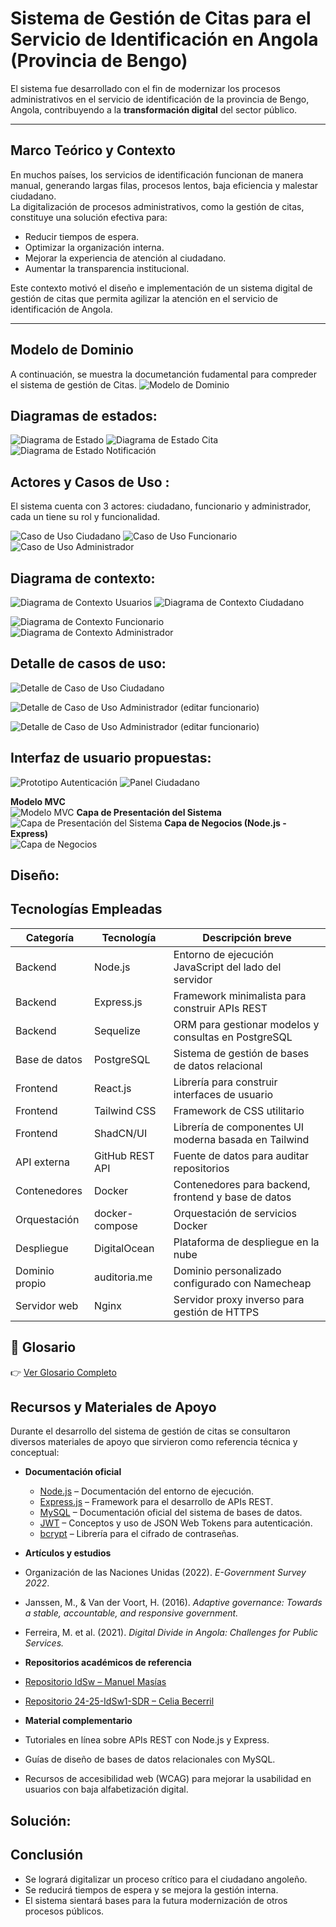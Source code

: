 #  Sistema de Gestión de Citas para el Servicio de Identificación en Angola (Provincia de Bengo)  
El sistema fue desarrollado con el fin de modernizar los procesos administrativos en el servicio de identificación de la provincia de Bengo, Angola, contribuyendo a la **transformación digital** del sector público.  

---

##  Marco Teórico y Contexto

En muchos países, los servicios de identificación funcionan de manera manual, generando largas filas, procesos lentos, baja eficiencia y malestar ciudadano.  
La digitalización de procesos administrativos, como la gestión de citas, constituye una solución efectiva para:  

- Reducir tiempos de espera.  
- Optimizar la organización interna.  
- Mejorar la experiencia de atención al ciudadano.  
- Aumentar la transparencia institucional.  

Este contexto motivó el diseño e implementación de un sistema digital de gestión de citas que permita agilizar la atención en el servicio de identificación de Angola.  

---
## Modelo de Dominio
A continuación, se muestra la documetanción fudamental para compreder el sistema de gestión de Citas.
![Modelo de Dominio](Documentacion/imagens/Modelodedominio.svg)





## Diagramas de estados:

![Diagrama de Estado](./Documentacion/imagens/Diagramadelestadosistema.png)
![Diagrama de Estado Cita](Documentacion/imagens/Diagramadeestadocita.svg)
![Diagrama de Estado Notificación](Documentacion/imagens/DiagramadeEstadonotificacion.svg)


## Actores y Casos de Uso :
El sistema cuenta con 3 actores: ciudadano, funcionario y administrador, cada un tiene su rol y funcionalidad.

![Caso de Uso Ciudadano](Documentacion/imagens/CasodeUsoCiudadano.svg)
![Caso de Uso Funcionario](Documentacion/imagens/CasodeUsofuncionario.svg)
![Caso de Uso Administrador](./Documentacion/imagens/CasodeUsoAdministrador.svg)



## Diagrama de contexto:
![Diagrama de Contexto Usuarios](Documentacion/imagens/DiagramadeContexto%20%28Usuarios%29.svg)
![Diagrama de Contexto Ciudadano](Documentacion/imagens/DiagramadeContexto%28Ciudadano%29.svg)

![Diagrama de Contexto Funcionario](Documentacion/imagens/DiagramadeContexto%20%28Funcionario%29.svg)
![Diagrama de Contexto Administrador](Documentacion/imagens/DiagramadeContexto%28Administrador%29.svg)

## Detalle de casos de uso:
![Detalle de Caso de Uso Ciudadano](Documentacion/imagens/DetalledeCasodeUsoCiudadano.svg)

![Detalle de Caso de Uso Administrador (editar funcionario)](Documentacion/imagens/DetalledeCasodeUsoAdministrador%28editar%20funcionario%29.svg)

![Detalle de Caso de Uso Administrador (editar funcionario)](Documentacion/imagens/DetalledeCasodeUsoAdministrador%28editar%20funcionario%29.svg)

## Interfaz de usuario propuestas:
![Prototipo Autenticación](Documentacion/imagens/Prototipos/PrototipoAutenticacion.png)
![Panel Ciudadano](Documentacion/imagens/Prototipos/PanelCiudadano.png)

**Modelo MVC**  
![Modelo MVC](Documentacion/imagens/Analisis/MVC.png)
**Capa de Presentación del Sistema**  
![Capa de Presentación del Sistema](Documentacion/imagens/Analisis/Capadepresentaciondelsistema.png)
**Capa de Negocios (Node.js - Express)**  
![Capa de Negocios](Documentacion/imagens/Analisis/Capadenegocios(node.js:express).png)

## Diseño:
## Tecnologías Empleadas

| Categoría      | Tecnología       | Descripción breve |
|----------------|-----------------|-------------------|
| Backend        | Node.js         | Entorno de ejecución JavaScript del lado del servidor |
| Backend        | Express.js      | Framework minimalista para construir APIs REST |
| Backend        | Sequelize       | ORM para gestionar modelos y consultas en PostgreSQL |
| Base de datos  | PostgreSQL      | Sistema de gestión de bases de datos relacional |
| Frontend       | React.js        | Librería para construir interfaces de usuario |
| Frontend       | Tailwind CSS    | Framework de CSS utilitario |
| Frontend       | ShadCN/UI       | Librería de componentes UI moderna basada en Tailwind |
| API externa    | GitHub REST API | Fuente de datos para auditar repositorios |
| Contenedores   | Docker          | Contenedores para backend, frontend y base de datos |
| Orquestación   | docker-compose  | Orquestación de servicios Docker |
| Despliegue     | DigitalOcean    | Plataforma de despliegue en la nube |
| Dominio propio | auditoria.me    | Dominio personalizado configurado con Namecheap |
| Servidor web   | Nginx           | Servidor proxy inverso para gestión de HTTPS |


## 📖 Glosario

👉 [Ver Glosario Completo](./Documentacion/Glosario.md)
## Recursos y Materiales de Apoyo

Durante el desarrollo del sistema de gestión de citas se consultaron diversos materiales de apoyo que sirvieron como referencia técnica y conceptual:

- **Documentación oficial**
  - [Node.js](https://nodejs.org/en/docs/) – Documentación del entorno de ejecución.
  - [Express.js](https://expressjs.com/) – Framework para el desarrollo de APIs REST.
  - [MySQL](https://dev.mysql.com/doc/) – Documentación oficial del sistema de bases de datos.
  - [JWT](https://jwt.io/introduction/) – Conceptos y uso de JSON Web Tokens para autenticación.
  - [bcrypt](https://www.npmjs.com/package/bcrypt) – Librería para el cifrado de contraseñas.

-  **Artículos y estudios**
  - Organización de las Naciones Unidas (2022). *E-Government Survey 2022*.
  - Janssen, M., & Van der Voort, H. (2016). *Adaptive governance: Towards a stable, accountable, and responsive government.*
  - Ferreira, M. et al. (2021). *Digital Divide in Angola: Challenges for Public Services.*

-  **Repositorios académicos de referencia**
  - [Repositorio IdSw – Manuel Masías](https://github.com/mmasias/idSw)  
  - [Repositorio 24-25-IdSw1-SDR – Celia Becerril](https://github.com/celiabecerril/24-25-IdSw1-SDR)

-  **Material complementario**
  - Tutoriales en línea sobre APIs REST con Node.js y Express.
  - Guías de diseño de bases de datos relacionales con MySQL.
  - Recursos de accesibilidad web (WCAG) para mejorar la usabilidad en usuarios con baja alfabetización digital.

## Solución:

  
## Conclusión
- Se logrará digitalizar un proceso crítico para el ciudadano angoleño.
- Se reducirá tiempos de espera y se mejora la gestión interna.
- El sistema sientará bases para la futura modernización de otros procesos públicos.
